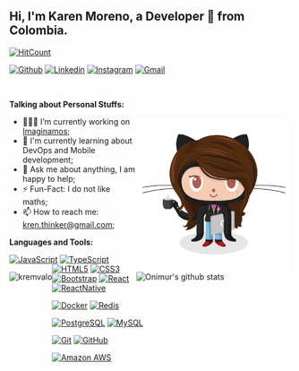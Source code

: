 <!-- Your title -->
## Hi, I'm Karen Moreno, a Developer 🚀 from Colombia.


<!-- Your hits or visitors
site: http://hits.dwyl.com or https://visitor-badge.glitch.me
Both apis are in trouble due to the number of requests, if you know any other to register visitors, great
-->

[![HitCount](http://hits.dwyl.com/kremvalo/kremvalo/kremvalo.svg)](http://hits.dwyl.com/kremvalo/kremvalo/kremvalo)

<!-- Your badges
You can use the website to generate badges: https://shields.io/
-->
[![Github](https://img.shields.io/badge/-Github-000?style=flat&logo=Github&logoColor=white)](https://github.com/kremvalo)
[![Linkedin](https://img.shields.io/badge/-LinkedIn-blue?style=flat&logo=Linkedin&logoColor=white)](https://www.linkedin.com/in/karen-moreno-arevalo-447a8962/)
[![Instagram](https://img.shields.io/badge/-Instagram-c13584?style=flat&labelColor=c13584&logo=instagram&logoColor=white)](https://www.instagram.com/kremvalo/)
[![Gmail](https://img.shields.io/badge/-Gmail-c14438?style=flat&logo=Gmail&logoColor=white)](mailto:kren.thinker@gmail.com)

&nbsp;

<!-- Talking about you -->
**Talking about Personal Stuffs:**

<!-- Any image aligned to the right. Beware the width -->
<img width="55%" align="right" alt="Github" src="https://github.com/DeepaPrasanna/DeepaPrasanna/blob/master/images/femalecodertocat.png" />

- 👨🏽‍💻 I’m currently working on [Imaginamos](https://github.com/imaginamos);
- 🌱 I'm currently learning about DevOps and Mobile development; 
- 💬 Ask me about anything, I am happy to help;
- ⚡️ Fun-Fact: I do not like maths;
- 📫 How to reach me: kren.thinker@gmail.com;

**Languages and Tools:** 

<!-- Your github readme stats
You can use this api: https://github.com/anuraghazra/github-readme-stats
-->
<p>
  <a href="https://github.com/onimur/handle-path-oz">
    <img width="55%" align="right" alt="Onimur's github stats" src="https://github-readme-stats.vercel.app/api?username=kremvalo&show_icons=true&hide_border=true"/>
    <img
    align="left"
    height="270em"
    alt="kremvalo"
    src="https://github-readme-stats.vercel.app/api/top-langs/?username=kremvalo&theme=buefy&title_color=3081EC&icon_color=FFA500&text_color=000000&bg_color=FFFFFF&hide_border=true"
  />
  </a>
  <!-- Your languages and tools. Be careful with the alignment. 
  You can use this sites to get logos: https://www.vectorlogo.zone or https://simpleicons.org/
  -->
 
</p>

[![JavaScript](https://img.shields.io/badge/-JavaScript-black?style=flat-square&logo=javascript&link=https://github.com/LuizCarlosAbbott/)](https://github.com/LuizCarlosAbbott/)
[![TypeScript](https://img.shields.io/badge/-TypeScript-007ACC?style=flat-square&logo=typescript&link=https://github.com/LuizCarlosAbbott/)](https://github.com/LuizCarlosAbbott/)
[![HTML5](https://img.shields.io/badge/-HTML5-E34F26?style=flat-square&logo=html5&logoColor=white&link=https://github.com/LuizCarlosAbbott/)](https://github.com/LuizCarlosAbbott/)
[![CSS3](https://img.shields.io/badge/-CSS3-1572B6?style=flat-square&logo=css3&link=https://github.com/LuizCarlosAbbott/)](https://github.com/LuizCarlosAbbott/)
[![Bootstrap](https://img.shields.io/badge/-Bootstrap-563D7C?style=flat-square&logo=bootstrap&link=https://github.com/LuizCarlosAbbott/)](https://github.com/LuizCarlosAbbott/)
[![React](https://img.shields.io/badge/-React-black?style=flat-square&logo=react&link=https://github.com/LuizCarlosAbbott/)](https://github.com/LuizCarlosAbbott/)
[![ReactNative](https://img.shields.io/badge/-React-black?style=flat-square&logo=react&link=https://reactnative.dev/)](https://reactnative.dev/)

[![Docker](https://img.shields.io/badge/-Docker-black?style=flat-square&logo=docker&link=https://github.com/LuizCarlosAbbott/)](https://github.com/LuizCarlosAbbott/)
[![Redis](https://img.shields.io/badge/-Redis-black?style=flat-square&logo=Redis&link=https://github.com/LuizCarlosAbbott/)](https://github.com/LuizCarlosAbbott/)

[![PostgreSQL](https://img.shields.io/badge/-PostgreSQL-336791?style=flat-square&logo=postgresql&link=https://github.com/LuizCarlosAbbott/)](https://github.com/LuizCarlosAbbott/)
[![MySQL](https://img.shields.io/badge/-MySQL-black?style=flat-square&logo=mysql&link=https://www.mysql.com/)](https://www.mysql.com/)

[![Git](https://img.shields.io/badge/-Git-black?style=flat-square&logo=git&link=https://git-scm.com/)](https://git-scm.com/)
[![GitHub](https://img.shields.io/badge/-GitHub-181717?style=flat-square&logo=github&link=https://github.com/)](https://github.com/)

[![Amazon AWS](https://img.shields.io/badge/Amazon%20AWS-232F3E?style=flat-square&logo=amazon-aws&link=https://aws.amazon.com/es/)](https://aws.amazon.com/es/)
